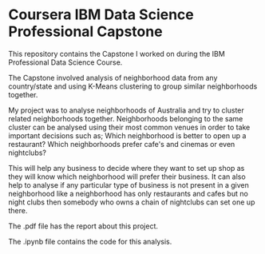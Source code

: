 # Coursera IBM Data Science Professional Capstone

This repository contains the Capstone I worked on during the IBM Professional Data Science Course.

The Capstone involved analysis of neighborhood data from any country/state and using K-Means clustering to group similar neighborhoods together.

My project was to analyse neighborhoods of Australia and try to cluster related neighborhoods together. 
Neighborhoods belonging to the same cluster can be analysed using their most common venues in order to take important 
decisions such as; 
Which neighborhood is better to open up a restaurant? 
Which neighborhoods prefer cafe's and cinemas or even nightclubs?

This will help any business to decide where they want to set up shop as they will know which neighborhood will prefer their business. 
It can also help to analyse if any particular type of business is not present in a given neighborhood like a neighborhood has only restaurants and cafes but no 
night clubs then somebody who owns a chain of nightclubs can set one up there.

The .pdf file has the report about this project.

The .ipynb file contains the code for this analysis.
